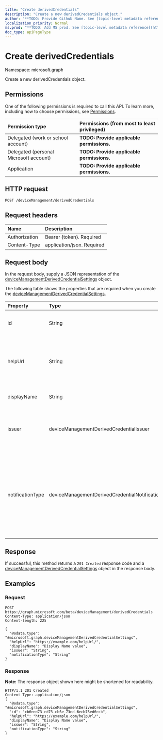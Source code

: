 ```yaml
---
title: "Create derivedCredentials"
description: "Create a new derivedCredentials object."
author: "**TODO: Provide Github Name. See [topic-level metadata reference](https://msgo.azurewebsites.net/add/document/guidelines/metadata.html#topic-level-metadata)**"
localization_priority: Normal
ms.prod: "**TODO: Add MS prod. See [topic-level metadata reference](https://msgo.azurewebsites.net/add/document/guidelines/metadata.html#topic-level-metadata)**"
doc_type: apiPageType
---
```


# Create derivedCredentials

Namespace: microsoft.graph

Create a new derivedCredentials object.

## Permissions
One of the following permissions is required to call this API. To learn more, including how to choose permissions, see [Permissions](/concepts/permissions-reference.md).

|Permission type|Permissions (from most to least privileged)|
|:---|:---|
|Delegated (work or school account)|**TODO: Provide applicable permissions.**|
|Delegated (personal Microsoft account)|**TODO: Provide applicable permissions.**|
|Application|**TODO: Provide applicable permissions.**|

## HTTP request
<!-- {
  "blockType": "ignored"
}
-->
``` http
POST /deviceManagement/derivedCredentials
```

## Request headers
|Name|Description|
|:---|:---|
|Authorization|Bearer {token}. Required|
|Content-Type|application/json. Required|

## Request body
In the request body, supply a JSON representation of the [deviceManagementDerivedCredentialSettings](../resources/devicemanagementderivedcredentialsettings.md) object.

The following table shows the properties that are required when you create the [deviceManagementDerivedCredentialSettings](../resources/devicemanagementderivedcredentialsettings.md).

|Property|Type|Description|
|:---|:---|:---|
|id|String|**TODO: Add Description** Inherited from [entity](../resources/entity.md)|
|helpUrl|String|The URL that will be accessible to end users as they retrieve a derived credential using the Company Portal.|
|displayName|String|The display name for the profile.|
|issuer|deviceManagementDerivedCredentialIssuer|The derived credential provider to use. Possible values are: `intercede`, `entrustDatacard`, `purebred`, `xTec`.|
|notificationType|deviceManagementDerivedCredentialNotificationType|The methods used to inform the end user to open Company Portal to deliver Wi-Fi, VPN, or email profiles that use certificates to the device. Possible values are: `none`, `companyPortal`, `email`.|



## Response
If successful, this method returns a `201 Created` response code and a [deviceManagementDerivedCredentialSettings](../resources/devicemanagementderivedcredentialsettings.md) object in the response body.

## Examples

### Request
<!-- {
  "blockType": "request",
  "name": "create_devicemanagementderivedcredentialsettings_from_"
}
-->
``` http
POST https://graph.microsoft.com/beta/deviceManagement/derivedCredentials
Content-Type: application/json
Content-length: 225

{
  "@odata.type": "#microsoft.graph.deviceManagementDerivedCredentialSettings",
  "helpUrl": "https://example.com/helpUrl/",
  "displayName": "Display Name value",
  "issuer": "String",
  "notificationType": "String"
}
```

### Response
**Note:** The response object shown here might be shortened for readability.
<!-- {
  "blockType": "response",
  "truncated": true,
  "@odata.type": "microsoft.graph.devicemanagementderivedcredentialsettings"
}
-->
``` http
HTTP/1.1 201 Created
Content-Type: application/json
{
  "@odata.type": "#microsoft.graph.deviceManagementDerivedCredentialSettings",
  "id": "cb6eed73-ed73-cb6e-73ed-6ecb73ed6ecb",
  "helpUrl": "https://example.com/helpUrl/",
  "displayName": "Display Name value",
  "issuer": "String",
  "notificationType": "String"
}
```

